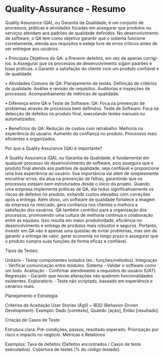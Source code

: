 # Quality-Assurance - Resumo

Quality Assurance (QA), ou Garantia da Qualidade, é um conjunto de processos, práticas e atividades focadas em assegurar que produtos ou serviços atendam aos padrões de qualidade definidos. No desenvolvimento de software, o QA tem como objetivo garantir que o sistema funcione corretamente, atenda aos requisitos e esteja livre de erros críticos antes de ser entregue aos usuários.

•	Principais Objetivos do QA:
	a.Prevenir defeitos, em vez de apenas corrigi-los.
	b.Assegurar que os processos de desenvolvimento sigam padrões e boas práticas.
  c.Garantir a satisfação do cliente com um produto confiável e de qualidade.

•	Atividades Comuns de QA:
  Planejamento de testes.
  Definição de critérios de qualidade.
  Análise e revisão de requisitos.
  Auditorias e inspeções de processos.
  Acompanhamento de métricas de qualidade.

•	Diferença entre QA e Teste de Software:
  QA: Foca na prevenção de problemas através de processos bem definidos.
  Teste de Software: Foca na detecção de defeitos no produto final, executando testes manuais ou automatizados.

•	Benefícios do QA:
  Redução de custos com retrabalho.
  Melhoria na experiência do usuário.
  Aumento da confiança no produto.
  Processos mais eficientes e organizados.

 Por que a Quality Assurance (QA) é importante?
  
  A Quality Assurance (QA), ou Garantia da Qualidade, é fundamental em qualquer processo de desenvolvimento de software, pois assegura que o produto final atenda aos padrões de qualidade, seja confiável e proporcione uma boa experiência ao usuário. Sua importância vai além de simplesmente encontrar erros; ela atua na prevenção de falhas, garantindo que os processos estejam bem estruturados desde o início do projeto.
  Quando uma empresa implementa práticas de QA, ela reduz significativamente os riscos de defeitos no produto, evitando custos elevados com correções após a entrega. Além disso, um software de qualidade fortalece a imagem da empresa no mercado, gera confiança nos clientes e melhora a satisfação dos usuários.
  QA também contribui para a organização dos processos, promovendo uma cultura de melhoria contínua e colaboração entre as equipes. Isso resulta em maior produtividade, eficiência no desenvolvimento e entrega de produtos mais robustos e seguros.
  Portanto, investir em QA não é apenas uma questão de evitar problemas, mas sim de garantir a entrega de valor, gerar economia no longo prazo e assegurar que o produto cumpra suas funções de forma eficaz e confiável.


Tipos de Testes:

Unitário - Testar componentes isolados (ex.: funções/métodos).
Integração - Verificar comunicação entre módulos.
Sistema	 - Validar o software como um todo.
Aceitação - Confirmar atendimento a requisitos do usuário (UAT).
Regressão - Garantir que novas alterações não quebrem funcionalidades existentes.
Exploratório - Teste não scriptado, baseado em experiência e cenários reais.


Planejamento e Estrategia

Critérios de Aceitação
User Stories (Ágil) + BDD (Behavior-Driven Development):
Exemplo: Dado [contexto], Quando [ação], Então [resultado].

Criação de Casos de Teste

Estrutura clara: Pré-condições, passos, resultado esperado.
Priorização por risco e impacto no negócio.
Métricas e Relatórios

Exemplos:
Taxa de defeitos (Defeitos encontrados / Casos de teste executados).
Cobertura de testes (% do código testado).

